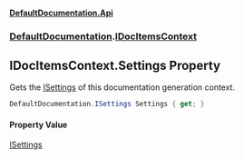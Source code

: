 #### [DefaultDocumentation\.Api](../../index.md 'index')
### [DefaultDocumentation](../../index.md#DefaultDocumentation 'DefaultDocumentation').[IDocItemsContext](index.md 'DefaultDocumentation\.IDocItemsContext')

## IDocItemsContext\.Settings Property

Gets the [ISettings](../ISettings/index.md 'DefaultDocumentation\.ISettings') of this documentation generation context\.

```csharp
DefaultDocumentation.ISettings Settings { get; }
```

#### Property Value
[ISettings](../ISettings/index.md 'DefaultDocumentation\.ISettings')